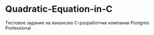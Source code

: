 # Quadratic-Equation-in-C
Tестовое задание на вакансию С-разработчик компании Postgres Professional
